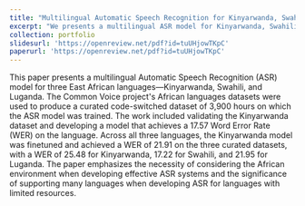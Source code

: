 ```yaml
---
title: "Multilingual Automatic Speech Recognition for Kinyarwanda, Swahili, and Luganda: Advancing ASR in Select East African Languages"
excerpt: "We presents a multilingual ASR model for Kinyarwanda, Swahili, and Luganda, achieving a WER of 21.91 using a 3,900-hour curated dataset from the Common Voice project."
collection: portfolio
slidesurl: 'https://openreview.net/pdf?id=tuUHjowTKpC'
paperurl: 'https://openreview.net/pdf?id=tuUHjowTKpC'
---
```


This paper presents a multilingual Automatic Speech Recognition (ASR) model for three East African languages—Kinyarwanda, Swahili, and Luganda. The Common Voice project's African languages datasets were used to produce a curated code-switched dataset of 3,900 hours on which the ASR model was trained. The work included validating the Kinyarwanda dataset and developing a model that achieves a 17.57 Word Error Rate (WER) on the language. Across all three languages, the Kinyarwanda model was finetuned and achieved a WER of 21.91 on the three curated datasets, with a WER of 25.48 for Kinyarwanda, 17.22 for Swahili, and 21.95 for Luganda. The paper emphasizes the necessity of considering the African environment when developing effective ASR systems and the significance of supporting many languages when developing ASR for languages with limited resources.
